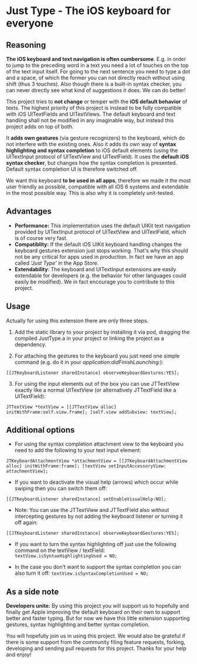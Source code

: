 Just Type - The iOS keyboard for everyone
==============


Reasoning
---------------------

**The iOS keyboard and text navigation is often cumbersome**. E.g. in order to jump to the preceding word in a text you need a lot of touches on the top of the text input itself. For going to the next sentence you need to type a dot and a space, of which the former you can not directly reach without using shift (thus 3 touches). Also though there is a built-in syntax checker, you can never directly see what kind of suggestions it does. We can do better!

This project tries to **not change** or temper with the **iOS default behavior** of texts. The highest priority of this project is instead to be fully compatible with iOS UITextFields and UITextViews. The default keyboard and text handling shall not be modified in any imaginable way, but instead this project adds on top of both. 

It **adds own gestures** (via gesture recognizers) to the keyboard, which do not interfere with the existing ones. Also it adds its own way of **syntax highlighting and syntax completion** to iOS default elements (using the UITextInput protocol of UITextView and UITextField). It uses the **default iOS syntax checker**, but changes how the syntax completion is presented. Default syntax completion UI is therefore switched off. 

We want this keyboard **to be used in all apps**, therefore we made it the most user friendly as possible, compatible with all iOS 6 systems and extendable in the most possible way. This is also why it is completely unit-tested.


Advantages
---------------------

* **Performance:** This implementation uses the default UIKit text navigation provided by UITextInput protocol of UITextView and UITextField, which is of course very fast.
* **Compatiblity:** If the default iOS UIKit keyboard handling changes the keyboard gestures extension just stops working. That's why this should not be any critical for apps used in production. In fact we have an app called *'Just Type'* in the App Store.
* **Extendability**: The keyboard and UITextInput extensions are easily extendable for developers (e.g. the behavior for other languages could easily be modified). We in fact encourage you to contribute to this project.


Usage
---------------------
Actually for using this extension there are only three steps. 

1. Add the static library to your project by installing it via pod, dragging the compiled JustType.a in your project or linking the project as a dependency.

2. For attaching the gestures to the keyboard you just need one simple command (e.g. do it in your *application:didFinishLaunching:*):

``
	[[JTKeyboardListener sharedInstance] observeKeyboardGestures:YES];
``

3. For using the input elements out of the box you can use JTTextView exactly like a normal UITextView (or alternatively JTTextField like a UITextField):

``
	JTTextView *textView = [[JTTextView alloc] initWithFrame:self.view.frame];
	[self.view addSubview: textView];
``

Additional options
---------------------

* For using the syntax completion attachment view to the keyboard you need to add the following to your text input element:

``
	JTKeyboardAttachmentView *attachmentView = [[JTKeyboardAttachmentView alloc] initWithFrame:frame];
	[textView setInputAccessoryView: attachmentView];
``

* If you want to deactivate the visual help (arrows) which occur while swiping then you can switch them off:

``
	[[JTKeyboardListener sharedInstance] setEnableVisualHelp:NO];
``

* Note: You can use the JTTextView and JTTextField also without intercepting gestures by not adding the keyboard listener or turning it off again:

``
	[[JTKeyboardListener sharedInstance] observeKeyboardGestures:YES];
``

* If you want to turn the syntax highlighting off just use the following command on the textView / textField:
``
	textView.isSyntaxHighlightingUsed = NO;
``

* In the case you don't want to support the syntax completion you can also turn it off:
``
	textView.isSyntaxCompletionUsed = NO;
``


As a side note 
---------------------

**Developers unite:** By using this project you will support us to hopefully and finally get Apple improving the default keyboard on their own to support better and faster typing. But for now we have this little extension supporting gestures, syntax highlighting and better syntax completion. 

You will hopefully join us in using this project. We would also be grateful if there is some support from the community filing feature requests, forking, developing and sending pull requests for this project. Thanks for your help and enjoy!